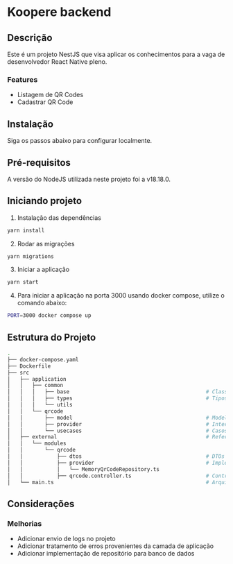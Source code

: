# Koopere backend

## Descrição
Este é um projeto NestJS que visa aplicar os conhecimentos para a vaga de desenvolvedor React Native pleno.

### Features
 - Listagem de QR Codes
 - Cadastrar QR Code

## Instalação
Siga os passos abaixo para configurar localmente.

## Pré-requisitos
A versão do NodeJS utilizada neste projeto foi a v18.18.0.

## Iniciando projeto

1. Instalação das dependências
```bash
yarn install
```
2. Rodar as migrações
```bash
yarn migrations
```
3. Iniciar a aplicação
```bash
yarn start
```
4. Para iniciar a aplicação na porta 3000 usando docker compose, utilize o comando abaixo:
```bash
PORT=3000 docker compose up
```

## Estrutura do Projeto
```bash
.
├── docker-compose.yaml
├── Dockerfile
├── src
│   ├── application
│   │   ├── common
│   │   │   ├── base                                            # Classes bases para DDD, tais como entity e value object
│   │   │   ├── types                                           # Tipos comuns que serão usados pela aplicação
│   │   │   └── utils
│   │   └── qrcode
│   │       ├── model                                           # Modelos de classe
│   │       ├── provider                                        # Interfaces externas para acesso a recursos
│   │       └── usecases                                        # Casos de uso da aplicação
│   ├── external                                                # Referente à camada externa no clean code, tais como http e banco de dados
│   │   └── modules
│   │       └── qrcode
│   │           ├── dtos                                        # DTOs para comunicação entre cliente/servidor
│   │           ├── provider                                    # Implementação de interfaces para acesso a recursos
│   │           │   └── MemoryQrCodeRepository.ts
│   │           ├── qrcode.controller.ts                        # Controlador que faz uso da camada de aplicação
│   └── main.ts                                                 # Arquivo principal para inicializar aplicação
```

## Considerações

### Melhorias
- Adicionar envio de logs no projeto
- Adicionar tratamento de erros provenientes da camada de aplicação
- Adicionar implementação de repositório para banco de dados


